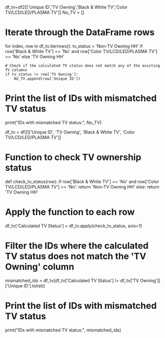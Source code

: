 df_tv=df2[['Unique ID','TV Owning','Black & White TV','Color TV/LCD/LED/PLASMA TV']]
No_TV = []

# Iterate through the DataFrame rows
for index, row in df_tv.iterrows():
    tv_status = 'Non-TV Owning HH' if row['Black & White TV'] == 'No' and row['Color TV/LCD/LED/PLASMA TV'] == 'No' else 'TV Owning HH'
    
    # Check if the calculated TV status does not match any of the existing TV columns
    if tv_status != row['TV Owning']:
        No_TV.append(row['Unique ID'])

# Print the list of IDs with mismatched TV status
print("IDs with mismatched TV status:", No_TV)





df_tv = df2[['Unique ID', 'TV Owning', 'Black & White TV', 'Color TV/LCD/LED/PLASMA TV']]

# Function to check TV ownership status
def check_tv_status(row):
    if row['Black & White TV'] == 'No' and row['Color TV/LCD/LED/PLASMA TV'] == 'No':
        return 'Non-TV Owning HH'
    else:
        return 'TV Owning HH'

# Apply the function to each row
df_tv['Calculated TV Status'] = df_tv.apply(check_tv_status, axis=1)

# Filter the IDs where the calculated TV status does not match the 'TV Owning' column
mismatched_ids = df_tv[df_tv['Calculated TV Status'] != df_tv['TV Owning']]['Unique ID'].tolist()

# Print the list of IDs with mismatched TV status
print("IDs with mismatched TV status:", mismatched_ids)
